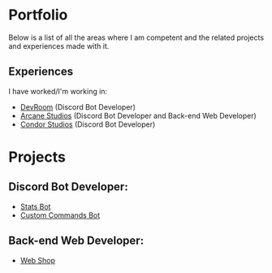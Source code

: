 # Portfolio
Below is a list of all the areas where I am competent and the related projects and experiences made with it.

## Experiences
I have worked/I'm working in:
- [DevRoom](https://discord.gg/devroom) (Discord Bot Developer)
- [Arcane Studios](https://discord.gg/arcanestudios) (Discord Bot Developer and Back-end Web Developer)
- [Condor Studios](https://discord.gg/candor-studios-650773903236399134) (Discord Bot Developer)

# Projects
## Discord Bot Developer:
- [Stats Bot](https://github.com/TechG2/Server-Stats-Bot)
- [Custom Commands Bot](https://github.com/TechG2/custom-commands-bot)

## Back-end Web Developer:
- [Web Shop](https://github.com/TechG2/web-shop)
